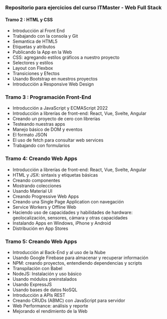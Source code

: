 ### Repositorio para ejercicios del curso ITMaster - Web Full Stack

#### Tramo 2 : HTML y CSS
  - Introducción al Front End
  - Trabajando con la consola y Git
  - Semantica de HTML5
  - Etiquetas y atributos
  - Publicando la App en la Web
  - CSS: agregando estilos gráficos a nuestro proyecto
  - Selectores y estilos
  - Layout con Flexbox
  - Transiciones y Efectos
  - Usando Bootstrap en nuestros proyectos
  - Introducción a Responsive Web Design

### Tramo 3 :  Programación Front-End
  - Introducción a JavaScript y ECMAScript 2022
  - Introducción a librerías de front-end: React, Vue, Svelte, Angular
  - Creando un proyecto de cero con librerías
  - Testeando nuestras apps
  - Manejo básico de DOM y eventos
  - El formato JSON
  - El uso de fetch para consultar web services
  - Trabajando con formularios

### Tramo 4: Creando Web Apps
  - Introducción a librerías de front-end: React, Vue, Svelte, Angular
  - HTML y JSX: sintaxis y etiquetas básicas
  - Creando componentes
  - Mostrando colecciones
  - Usando Material UI
  - Creando Progressive Web Apps
  - Creando una Single Page Application con navegación
  - Service Workers y Offline Web
  - Haciendo uso de capacidades y habilidades de hardware: geolocalización, sensores,
cámara y otras capacidades
  - Instalando Apps en Windows, iPhone y Android
  - Distribución en App Stores

### Tramo 5: Creando Web Apps
  - Introducción al Back-End y al uso de la Nube
  - Usando Google Firebase para almacenar y recuperar información
  - NPM: creando proyectos, entendiendo dependencias y scripts
  - Transpilación con Babel
  - NodeJS: Instalación y uso básico
  - Usando módulos preinstalados
  - Usando ExpressJS
  - Usando bases de datos NoSQL
  - Introducción a APIs REST
  - Creando CRUDs (ABMC) con JavaScript para servidor
  - Web Performance: análisis y reporte
  - Mejorando el rendimiento de la Web
